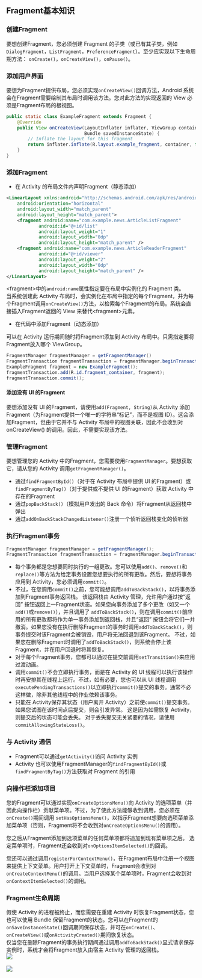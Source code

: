 ## Fragment基本知识
### 创建Fragment
要想创建Fragment，您必须创建 Fragment 的子类（或已有其子类，例如`DialogFragment`，`ListFragment`，`PreferenceFragment`）。至少应实现以下生命周期方法：
`onCreate()`，`onCreateView()`，`onPause()`。
### 添加用户界面
要想为Fragment提供布局，您必须实现`onCreateView()`回调方法，Android 系统会在Fragment需要绘制其布局时调用该方法。您对此方法的实现返回的 View 必须是Fragment布局的根视图。
```java 
public static class ExampleFragment extends Fragment {
    @Override
    public View onCreateView(LayoutInflater inflater, ViewGroup container,
                             Bundle savedInstanceState) {
        // Inflate the layout for this fragment
        return inflater.inflate(R.layout.example_fragment, container, false);
    }
}
```
### 添加Fragment
* 在 Activity 的布局文件内声明Fragment（静态添加）
```xml
<LinearLayout xmlns:android="http://schemas.android.com/apk/res/android"
    android:orientation="horizontal"
    android:layout_width="match_parent"
    android:layout_height="match_parent">
    <fragment android:name="com.example.news.ArticleListFragment"
            android:id="@+id/list"
            android:layout_weight="1"
            android:layout_width="0dp"
            android:layout_height="match_parent" />
    <fragment android:name="com.example.news.ArticleReaderFragment"
            android:id="@+id/viewer"
            android:layout_weight="2"
            android:layout_width="0dp"
            android:layout_height="match_parent" />
</LinearLayout>
```
\<fragment\>中的`android:name`属性指定要在布局中实例化的 Fragment 类。<br>
当系统创建此 Activity 布局时，会实例化在布局中指定的每个Fragment，并为每个Fragment调用`onCreateView()`方法，以检索每个Fragment的布局。系统会直接插入Fragment返回的 View 来替代\<fragment\>元素。
* 在代码中添加Fragment（动态添加）

可以在 Activity 运行期间随时将Fragment添加到 Activity 布局中。只需指定要将Fragment放入哪个 ViewGroup。
``` java
FragmentManager fragmentManager = getFragmentManager()
FragmentTransaction fragmentTransaction = fragmentManager.beginTransaction();
ExampleFragment fragment = new ExampleFragment();
fragmentTransaction.add(R.id.fragment_container, fragment);
fragmentTransaction.commit();
```
#### 添加没有 UI 的Fragment
要想添加没有 UI 的Fragment，请使用`add(Fragment, String)`从 Activity 添加Fragment（为Fragment提供一个唯一的字符串“标记”，而不是视图 ID）。这会添加Fragment，但由于它并不与 Activity 布局中的视图关联，因此不会收到对 onCreateView() 的调用。因此，不需要实现该方法。

### 管理Fragment
要想管理您的 Activity 中的Fragment，您需要使用`FragmentManager`。要想获取它，请从您的 Activity 调用`getFragmentManager()`。
* 通过`findFragmentById()`（对于在 Activity 布局中提供 UI 的Fragment）或`findFragmentByTag()`（对于提供或不提供 UI 的Fragment）获取 Activity 中存在的Fragment
* 通过`popBackStack()`（模拟用户发出的 Back 命令）将Fragment从返回栈中弹出
* 通过`addOnBackStackChangedListener()`注册一个侦听返回栈变化的侦听器

### 执行Fragment事务
``` java
FragmentManager fragmentManager = getFragmentManager();
FragmentTransaction fragmentTransaction = fragmentManager.beginTransaction();
```
* 每个事务都是您想要同时执行的一组更改。您可以使用`add()`、`remove()`和 `replace()`等方法为给定事务设置您想要执行的所有更改。然后，要想将事务应用到 Activity，您必须调用`commit()`。
* 不过，在您调用`commit()`之前，您可能想调用`addToBackStack()`，以将事务添加到Fragment事务返回栈。 该返回栈由 Activity 管理，允许用户通过按“返回” 按钮返回上一Fragment状态。如果您向事务添加了多个更改（如又一个`add()`或`remove()`），并且调用了 `addToBackStack()`，则在调用`commit()`前应用的所有更改都将作为单一事务添加到返回栈，并且“返回” 按钮会将它们一并撤消。如果您没有在执行删除Fragment的事务时调用`addToBackStack()`，则事务提交时该Fragment会被销毁，用户将无法回退到该Fragment。 不过，如果您在删除Fragment时调用了`addToBackStack()`，则系统会停止该Fragment，并在用户回退时将其恢复。
* 对于每个Fragment事务，您都可以通过在提交前调用`setTransition()`来应用过渡动画。
* 调用`commit()`不会立即执行事务，而是在 Activity 的 UI 线程可以执行该操作时再安排其在线程上运行。不过，如有必要，您也可以从 UI 线程调用`executePendingTransactions()`以立即执行`commit()`提交的事务。通常不必这样做，除非其他线程中的作业依赖该事务。
* 只能在 Activity保存其状态（用户离开 Activity）之前使`commit()`提交事务。如果您试图在该时间点后提交，则会引发异常。 这是因为如需恢复 Activity，则提交后的状态可能会丢失。 对于丢失提交无关紧要的情况，请使用`commitAllowingStateLoss()`。

### 与 Activity 通信
* Fragment可以通过`getActivity()`访问 Activity 实例
* Activity 也可以使用FragmentManager的`findFragmentById()`或`findFragmentByTag()`方法获取对 Fragment 的引用

### 向操作栏添加项目
您的Fragment可以通过实现`onCreateOptionsMenu()`向 Activity 的选项菜单（并因此向操作栏）贡献菜单项。不过，为了使此方法能够收到调用，您必须在`onCreate()`期间调用 `setHasOptionsMenu()`，以指示Fragment想要向选项菜单添加菜单项（否则，Fragment将不会收到对`onCreateOptionsMenu()`的调用）。<br>

您之后从Fragment添加到选项菜单的任何菜单项都将追加到现有菜单项之后。 选定菜单项时，Fragment还会收到对`onOptionsItemSelected()`的回调。<br>

您还可以通过调用`registerForContextMenu()`，在Fragment布局中注册一个视图来提供上下文菜单。用户打开上下文菜单时，Fragment会收到对 `onCreateContextMenu()`的调用。当用户选择某个菜单项时，Fragment会收到对`onContextItemSelected()`的调用。<br>

### Fragment生命周期
假使 Activity 的进程被终止，而您需要在重建 Activity 时恢复Fragment状态，您也可以使用 Bundle 保留Fragment的状态。您可以在Fragment的 `onSaveInstanceState()`回调期间保存状态，并可在`onCreate()`、`onCreateView()`或`onActivityCreated()`期间恢复状态。<br>
仅当您在删除Fragment的事务执行期间通过调用`addToBackStack()`显式请求保存实例时，系统才会将Fragment放入由宿主 Activity 管理的返回栈。<br>
![](https://github.com/nita22/StudyRoad/blob/master/Res/Pic/fragment_lifecycle.png?raw=true)<br><br>
![](https://github.com/nita22/StudyRoad/blob/master/Res/Pic/activity_fragment_lifecycle.png?raw=true)
